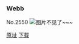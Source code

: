 ### Webb
No.2550
![图片不见了~~~](https://imgs.xkcd.com/comics/webb.png)

[原址](https://xkcd.com//2550) [下载](https://imgs.xkcd.com/comics/webb.png)

